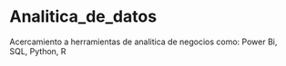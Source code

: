 # Analitica_de_datos
Acercamiento a herramientas de analitica de negocios como: Power Bi, SQL, Python, R
